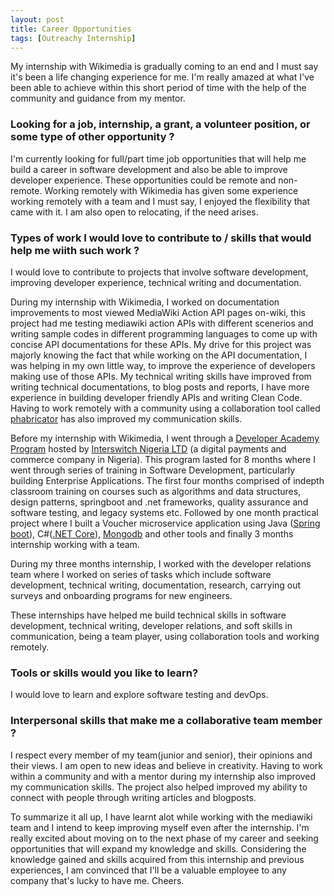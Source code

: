 ```yaml
---
layout: post
title: Career Opportunities
tags: [Outreachy Internship]
---
```


My internship with Wikimedia is gradually coming to an end and I must say it's been a life changing experience for me. I'm really amazed at what I've been able to achieve within this short period of time with the help of the community and guidance from my mentor. 

### Looking for a job, internship, a grant, a volunteer position, or some type of other opportunity ?

I'm currently looking for full/part time job opportunities that will help me build a career in software development and also be able to improve developer experience. These opportunities could be remote and non-remote. Working remotely with Wikimedia has given some experience working remotely with a team and I must say, I enjoyed the flexibility that came with it. I am also open to relocating, if the need arises.

### Types of work I would love to contribute to / skills that would help me wiith such work ?

I would love to contribute to projects that involve software development, improving developer experience, technical writing and documentation.

During my internship with Wikimedia, I worked on documentation improvements to most viewed MediaWiki Action API pages on-wiki, this project had me testing mediawiki action APIs with different scenerios and writing sample codes in different programming languages to come up with concise API documentations for these APIs. My drive for this project was majorly knowing the fact that while working on the API documentation, I was helping in my own little way, to improve the experience of developers making use of those APIs. My technical writing skills have improved from writing technical documentations, to blog posts and reports, I have more experience in building developer friendly APIs and writing Clean Code. Having to work remotely with a community using a collaboration tool called [phabricator](https://www.phacility.com/) has also improved my communication skills. 

Before my internship with Wikimedia, I went through a [Developer Academy Program](https://medium.com/interswitch-engineering-blog/introducing-the-1st-cohort-of-interswitchs-developer-academy-8569fda1bd21) hosted by [Interswitch Nigeria LTD](https://www.interswitchgroup.com/) (a digital payments and commerce company in Nigeria). This program lasted for 8 months where I went through series of training in Software Development, particularly building Enterprise Applications.
The first four months comprised of indepth classroom training on courses such as algorithms and data structures, design patterns, springboot and .net frameworks, quality assurance and software testing, and legacy systems etc. Followed by one month practical project where I built a Voucher microservice application using Java ([Spring boot](https://spring.io/projects/spring-boot)), C#([.NET Core](https://docs.microsoft.com/en-us/dotnet/core)), [Mongodb](https://docs.microsoft.com/en-us/dotnet/core) and other tools and finally 3 months internship working with a team.

During my three months internship, I worked with the developer relations team where I worked on series of tasks which include software development, technical writing, documentation, research, carrying out surveys and onboarding programs for new engineers.

These internships have helped me build technical skills in software development, technical writing, developer relations, and soft skills in communication, being a team player, using collaboration tools and working remotely.

### Tools or skills would you like to learn?

I would love to learn and explore software testing and devOps.

### Interpersonal skills that make me a collaborative team member ?

I respect every member of my team(junior and senior), their opinions and their views. I am open to new ideas and believe in creativity. Having to work within a community and with a mentor during my internship also improved my communication skills. The project also helped improved my ability to connect with people through writing articles and blogposts.

To summarize it all up, I have learnt alot while working with the mediawiki team and I intend to keep improving myself even after the internship. I'm really excited about moving on to the next phase of my career and seeking opportunities that will expand my knowledge and skills. Considering the knowledge gained and skills acquired from this internship and previous experiences, I am convinced that I'll be a valuable employee to any company that's lucky to have me. Cheers.





